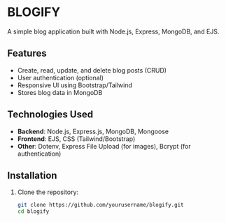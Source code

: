 # BLOGIFY

A simple blog application built with Node.js, Express, MongoDB, and EJS.

## Features

- Create, read, update, and delete blog posts (CRUD)
- User authentication (optional)
- Responsive UI using Bootstrap/Tailwind
- Stores blog data in MongoDB

## Technologies Used

- **Backend**: Node.js, Express.js, MongoDB, Mongoose  
- **Frontend**: EJS, CSS (Tailwind/Bootstrap)  
- **Other**: Dotenv, Express File Upload (for images), Bcrypt (for authentication)

## Installation

1. Clone the repository:
   ```sh
   git clone https://github.com/yourusername/blogify.git
   cd blogify
